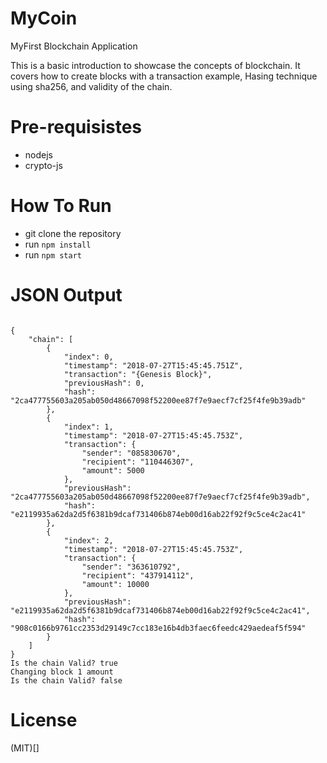# MyCoin
MyFirst Blockchain Application

This is a basic introduction to showcase the concepts of blockchain. It covers how to create blocks with a transaction example, Hasing technique using sha256, and validity of the chain.

# Pre-requisistes

* nodejs
* crypto-js

# How To Run

* git clone the repository
* run `npm install`
* run `npm start`

# JSON Output

```

{
    "chain": [
        {
            "index": 0,
            "timestamp": "2018-07-27T15:45:45.751Z",
            "transaction": "{Genesis Block}",
            "previousHash": 0,
            "hash": "2ca477755603a205ab050d48667098f52200ee87f7e9aecf7cf25f4fe9b39adb"
        },
        {
            "index": 1,
            "timestamp": "2018-07-27T15:45:45.753Z",
            "transaction": {
                "sender": "085830670",
                "recipient": "110446307",
                "amount": 5000
            },
            "previousHash": "2ca477755603a205ab050d48667098f52200ee87f7e9aecf7cf25f4fe9b39adb",
            "hash": "e2119935a62da2d5f6381b9dcaf731406b874eb00d16ab22f92f9c5ce4c2ac41"
        },
        {
            "index": 2,
            "timestamp": "2018-07-27T15:45:45.753Z",
            "transaction": {
                "sender": "363610792",
                "recipient": "437914112",
                "amount": 10000
            },
            "previousHash": "e2119935a62da2d5f6381b9dcaf731406b874eb00d16ab22f92f9c5ce4c2ac41",
            "hash": "908c0166b9761cc2353d29149c7cc183e16b4db3faec6feedc429aedeaf5f594"
        }
    ]
}
Is the chain Valid? true
Changing block 1 amount
Is the chain Valid? false

```

# License

(MIT)[]



